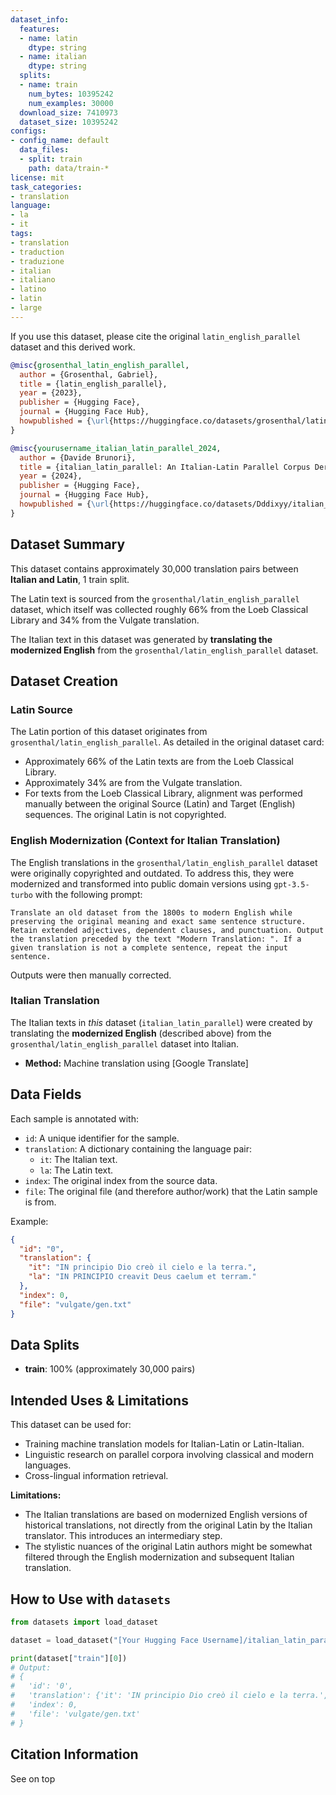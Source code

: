 ```yaml
---
dataset_info:
  features:
  - name: latin
    dtype: string
  - name: italian
    dtype: string
  splits:
  - name: train
    num_bytes: 10395242
    num_examples: 30000
  download_size: 7410973
  dataset_size: 10395242
configs:
- config_name: default
  data_files:
  - split: train
    path: data/train-*
license: mit
task_categories:
- translation
language:
- la
- it
tags:
- translation
- traduction
- traduzione
- italian
- italiano
- latino
- latin
- large
---
```


If you use this dataset, please cite the original `latin_english_parallel` dataset and this derived work.

```bibtex
@misc{grosenthal_latin_english_parallel,
  author = {Grosenthal, Gabriel},
  title = {latin_english_parallel},
  year = {2023},
  publisher = {Hugging Face},
  journal = {Hugging Face Hub},
  howpublished = {\url{https://huggingface.co/datasets/grosenthal/latin_english_parallel}}
}

@misc{yourusername_italian_latin_parallel_2024,
  author = {Davide Brunori},
  title = {italian_latin_parallel: An Italian-Latin Parallel Corpus Derived from Modernized English Translations},
  year = {2024},
  publisher = {Hugging Face},
  journal = {Hugging Face Hub},
  howpublished = {\url{https://huggingface.co/datasets/Dddixyy/italian_latin_parallel}}
}
```
## Dataset Summary

This dataset contains approximately 30,000 translation pairs between **Italian and Latin**, 1 train split.

The Latin text is sourced from the `grosenthal/latin_english_parallel` dataset, which itself was collected roughly 66% from the Loeb Classical Library and 34% from the Vulgate translation.

The Italian text in this dataset was generated by **translating the modernized English** from the `grosenthal/latin_english_parallel` dataset.

## Dataset Creation

### Latin Source
The Latin portion of this dataset originates from `grosenthal/latin_english_parallel`. As detailed in the original dataset card:
*   Approximately 66% of the Latin texts are from the Loeb Classical Library.
*   Approximately 34% are from the Vulgate translation.
*   For texts from the Loeb Classical Library, alignment was performed manually between the original Source (Latin) and Target (English) sequences. The original Latin is not copyrighted.

### English Modernization (Context for Italian Translation)
The English translations in the `grosenthal/latin_english_parallel` dataset were originally copyrighted and outdated. To address this, they were modernized and transformed into public domain versions using `gpt-3.5-turbo` with the following prompt:
```
Translate an old dataset from the 1800s to modern English while preserving the original meaning and exact same sentence structure. Retain extended adjectives, dependent clauses, and punctuation. Output the translation preceded by the text "Modern Translation: ". If a given translation is not a complete sentence, repeat the input sentence.
```
Outputs were then manually corrected.

### Italian Translation
The Italian texts in *this* dataset (`italian_latin_parallel`) were created by translating the **modernized English** (described above) from the `grosenthal/latin_english_parallel` dataset into Italian.

*   **Method:** Machine translation using [Google Translate]

## Data Fields

Each sample is annotated with:
*   `id`: A unique identifier for the sample.
*   `translation`: A dictionary containing the language pair:
    *   `it`: The Italian text.
    *   `la`: The Latin text.
*   `index`: The original index from the source data.
*   `file`: The original file (and therefore author/work) that the Latin sample is from.

Example:
```json
{
  "id": "0",
  "translation": {
    "it": "IN principio Dio creò il cielo e la terra.",
    "la": "IN PRINCIPIO creavit Deus caelum et terram."
  },
  "index": 0,
  "file": "vulgate/gen.txt"
}
```

## Data Splits

*   **train**: 100% (approximately 30,000 pairs)

## Intended Uses & Limitations

This dataset can be used for:
*   Training machine translation models for Italian-Latin or Latin-Italian.
*   Linguistic research on parallel corpora involving classical and modern languages.
*   Cross-lingual information retrieval.

**Limitations:**
*   The Italian translations are based on modernized English versions of historical translations, not directly from the original Latin by the Italian translator. This introduces an intermediary step.
*   The stylistic nuances of the original Latin authors might be somewhat filtered through the English modernization and subsequent Italian translation.

## How to Use with `datasets`

```python
from datasets import load_dataset

dataset = load_dataset("[Your Hugging Face Username]/italian_latin_parallel")

print(dataset["train"][0])
# Output:
# {
#   'id': '0',
#   'translation': {'it': 'IN principio Dio creò il cielo e la terra.', 'la': 'IN PRINCIPIO creavit Deus caelum et terram.'},
#   'index': 0,
#   'file': 'vulgate/gen.txt'
# }
```

## Citation Information

See on top
